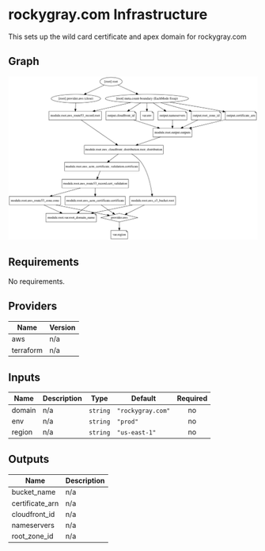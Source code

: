 # rockygray.com Infrastructure

This sets up the wild card certificate and apex domain for rockygray.com

## Graph

![](./graph.svg)
## Requirements

No requirements.

## Providers

| Name | Version |
|------|---------|
| aws | n/a |
| terraform | n/a |

## Inputs

| Name | Description | Type | Default | Required |
|------|-------------|------|---------|:--------:|
| domain | n/a | `string` | `"rockygray.com"` | no |
| env | n/a | `string` | `"prod"` | no |
| region | n/a | `string` | `"us-east-1"` | no |

## Outputs

| Name | Description |
|------|-------------|
| bucket\_name | n/a |
| certificate\_arn | n/a |
| cloudfront\_id | n/a |
| nameservers | n/a |
| root\_zone\_id | n/a |
